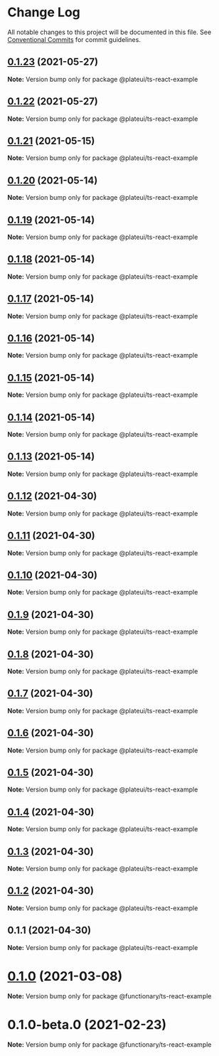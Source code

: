 # Change Log

All notable changes to this project will be documented in this file.
See [Conventional Commits](https://conventionalcommits.org) for commit guidelines.

## [0.1.23](https://github.com/wraft/plate/compare/@plateui/ts-react-example@0.1.22...@plateui/ts-react-example@0.1.23) (2021-05-27)

**Note:** Version bump only for package @plateui/ts-react-example

## [0.1.22](https://github.com/wraft/plate/compare/@plateui/ts-react-example@0.1.21...@plateui/ts-react-example@0.1.22) (2021-05-27)

**Note:** Version bump only for package @plateui/ts-react-example

## [0.1.21](https://github.com/wraft/plate/compare/@plateui/ts-react-example@0.1.20...@plateui/ts-react-example@0.1.21) (2021-05-15)

**Note:** Version bump only for package @plateui/ts-react-example

## [0.1.20](https://github.com/wraft/plate/compare/@plateui/ts-react-example@0.1.19...@plateui/ts-react-example@0.1.20) (2021-05-14)

**Note:** Version bump only for package @plateui/ts-react-example

## [0.1.19](https://github.com/wraft/plate/compare/@plateui/ts-react-example@0.1.18...@plateui/ts-react-example@0.1.19) (2021-05-14)

**Note:** Version bump only for package @plateui/ts-react-example

## [0.1.18](https://github.com/wraft/plate/compare/@plateui/ts-react-example@0.1.17...@plateui/ts-react-example@0.1.18) (2021-05-14)

**Note:** Version bump only for package @plateui/ts-react-example

## [0.1.17](https://github.com/wraft/plate/compare/@plateui/ts-react-example@0.1.16...@plateui/ts-react-example@0.1.17) (2021-05-14)

**Note:** Version bump only for package @plateui/ts-react-example

## [0.1.16](https://github.com/wraft/plate/compare/@plateui/ts-react-example@0.1.15...@plateui/ts-react-example@0.1.16) (2021-05-14)

**Note:** Version bump only for package @plateui/ts-react-example

## [0.1.15](https://github.com/wraft/plate/compare/@plateui/ts-react-example@0.1.14...@plateui/ts-react-example@0.1.15) (2021-05-14)

**Note:** Version bump only for package @plateui/ts-react-example

## [0.1.14](https://github.com/wraft/plate/compare/@plateui/ts-react-example@0.1.13...@plateui/ts-react-example@0.1.14) (2021-05-14)

**Note:** Version bump only for package @plateui/ts-react-example

## [0.1.13](https://github.com/wraft/plate/compare/@plateui/ts-react-example@0.1.12...@plateui/ts-react-example@0.1.13) (2021-05-14)

**Note:** Version bump only for package @plateui/ts-react-example

## [0.1.12](https://github.com/wraft/plate/compare/@plateui/ts-react-example@0.1.11...@plateui/ts-react-example@0.1.12) (2021-04-30)

**Note:** Version bump only for package @plateui/ts-react-example

## [0.1.11](https://github.com/wraft/plate/compare/@plateui/ts-react-example@0.1.10...@plateui/ts-react-example@0.1.11) (2021-04-30)

**Note:** Version bump only for package @plateui/ts-react-example

## [0.1.10](https://github.com/wraft/plate/compare/@plateui/ts-react-example@0.1.9...@plateui/ts-react-example@0.1.10) (2021-04-30)

**Note:** Version bump only for package @plateui/ts-react-example

## [0.1.9](https://github.com/wraft/plate/compare/@plateui/ts-react-example@0.1.8...@plateui/ts-react-example@0.1.9) (2021-04-30)

**Note:** Version bump only for package @plateui/ts-react-example

## [0.1.8](https://github.com/wraft/plate/compare/@plateui/ts-react-example@0.1.7...@plateui/ts-react-example@0.1.8) (2021-04-30)

**Note:** Version bump only for package @plateui/ts-react-example

## [0.1.7](https://github.com/wraft/plate/compare/@plateui/ts-react-example@0.1.6...@plateui/ts-react-example@0.1.7) (2021-04-30)

**Note:** Version bump only for package @plateui/ts-react-example

## [0.1.6](https://github.com/wraft/plate/compare/@plateui/ts-react-example@0.1.5...@plateui/ts-react-example@0.1.6) (2021-04-30)

**Note:** Version bump only for package @plateui/ts-react-example

## [0.1.5](https://github.com/wraft/plate/compare/@plateui/ts-react-example@0.1.4...@plateui/ts-react-example@0.1.5) (2021-04-30)

**Note:** Version bump only for package @plateui/ts-react-example

## [0.1.4](https://github.com/wraft/plate/compare/@plateui/ts-react-example@0.1.3...@plateui/ts-react-example@0.1.4) (2021-04-30)

**Note:** Version bump only for package @plateui/ts-react-example

## [0.1.3](https://github.com/wraft/plate/compare/@plateui/ts-react-example@0.1.2...@plateui/ts-react-example@0.1.3) (2021-04-30)

**Note:** Version bump only for package @plateui/ts-react-example

## [0.1.2](https://github.com/wraft/plate/compare/@plateui/ts-react-example@0.1.1...@plateui/ts-react-example@0.1.2) (2021-04-30)

**Note:** Version bump only for package @plateui/ts-react-example

## 0.1.1 (2021-04-30)

**Note:** Version bump only for package @plateui/ts-react-example

# [0.1.0](https://github.com/wearefunctionary/plate/compare/@functionary/ts-react-example@0.1.0-beta.0...@functionary/ts-react-example@0.1.0) (2021-03-08)

**Note:** Version bump only for package @functionary/ts-react-example

# 0.1.0-beta.0 (2021-02-23)

**Note:** Version bump only for package @functionary/ts-react-example

